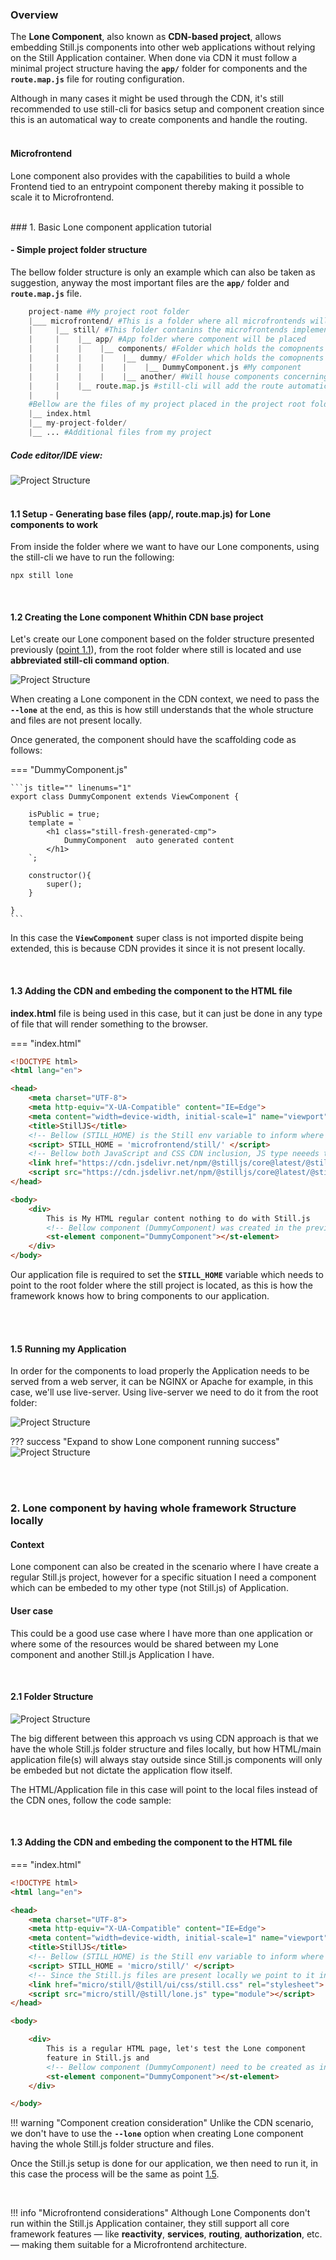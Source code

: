 ### Overview
The <b>Lone Component</b>, also known as <b>CDN-based project</b>, allows embedding Still.js components into other web applications without relying on the Still Application container. When done via CDN it must follow a minimal project structure having the <b>`app/`</b> folder for components and the <b>`route.map.js`</b> file for routing configuration.

Although in many cases it might be used through the CDN, it's still recommended to use still-cli for basics setup and component creation since this is an automatical way to create components and handle the routing.
<br><br>
#### Microfrontend
Lone component also provides with the capabilities to build a whole Frontend tied to an entrypoint component thereby making it possible to scale it to Microfrontend.

<br>
<a name="making-component-private"></a>
### 1. Basic Lone component application tutorial

<a name="point.1.1"></a>

#### - Simple project folder structure


The bellow folder structure is only an example which can also be taken as suggestion, anyway the most important files are the <b>`app/`</b> folder and <b>`route.map.js`</b> file.


```python
    project-name #My project root folder
    |___ microfrontend/ #This is a folder where all microfrontends will be placed
    |     |__ still/ #This folder contanins the microfrontends implementations in Still.js
    |     |    |__ app/ #App folder where component will be placed
    |     |    |    |__ components/ #Folder which holds the comopnents
    |     |    |    |    |__ dummy/ #Folder which holds the comopnents
    |     |    |    |    |    |__ DummyComponent.js #My component
    |     |    |    |    |__ another/ #Will house components concerning to the user
    |     |    |__ route.map.js #still-cli will add the route automatically when creating a component
    |     | 
    #Bellow are the files of my project placed in the project root folder
    |__ index.html
    |__ my-project-folder/
    |__ ... #Additional files from my project

```

##### Code editor/IDE view:

![Project Structure](assets/img/lone-folder-print.png)
<br><br>

#### 1.1 Setup - Generating base files (app/, route.map.js) for Lone components to work

From inside the folder where we want to have our Lone components, using the still-cli we have to run the following:

```
npx still lone
```



<br>

#### 1.2 Creating the Lone component Whithin CDN base project

Let's create our Lone component based on the folder structure presented previously (<a href="#point.1.1">point 1.1</a>), from the root folder where still is located and use <b>abbreviated still-cli command option</b>.

![Project Structure](assets/img/lone-create-cmp.png)

When creating a Lone component in the CDN context, we need to pass the <b>`--lone`</b> at the end, as this is how still understands that the whole structure and files are not present locally.

Once generated, the component should have the scaffolding code as follows:  

=== "DummyComponent.js"

    ```js title="" linenums="1"
    export class DummyComponent extends ViewComponent {

        isPublic = true;
        template = `
            <h1 class="still-fresh-generated-cmp">
                DummyComponent  auto generated content
            </h1>
        `;

        constructor(){
            super();
        }

    }
    ```
In this case the <b>`ViewComponent`</b> super class is not imported dispite being extended, this is because CDN provides it since it is not present locally.


<br>

#### 1.3 Adding the CDN and embeding the component to the HTML file

<b>index.html</b> file is being used in this case, but it can just be done in any  type of file that will render something to the browser.

=== "index.html"

```html linenums="1" hl_lines="10 12-13 20"
<!DOCTYPE html>
<html lang="en">

<head>
    <meta charset="UTF-8">
    <meta http-equiv="X-UA-Compatible" content="IE=Edge">
    <meta content="width=device-width, initial-scale=1" name="viewport" />
    <title>StillJS</title>
    <!-- Bellow (STILL_HOME) is the Still env variable to inform where to look for components -->
    <script> STILL_HOME = 'microfrontend/still/' </script>
    <!-- Bellow both JavaScript and CSS CDN inclusion, JS type neeeds to module -->
    <link href="https://cdn.jsdelivr.net/npm/@stilljs/core@latest/@still/ui/css/still.css" rel="stylesheet">
    <script src="https://cdn.jsdelivr.net/npm/@stilljs/core@latest/@still/lone.js" type="module"></script>
</head>

<body>
    <div>
        This is My HTML regular content nothing to do with Still.js
        <!-- Bellow component (DummyComponent) was created in the previous step (step 1.2) -->
        <st-element component="DummyComponent"></st-element>
    </div>
</body>
```

Our application file is required to set the <b>`STILL_HOME`</b> variable which needs to point to the root folder where the still project is located, as this is how the framework knows how to bring components to our application.

<br><br>

<a name="running-lone-cmp"></a>
#### 1.5 Running my Application
In order for the components to load properly the Application needs to be served from a web server, it can be NGINX or Apache for example, in this case, we'll use live-server. Using live-server we need to do it from the root folder:

![Project Structure](assets/img/serving-lone.png)

??? success "Expand to show Lone component running success"
    ![Project Structure](assets/img/lone-run-result.png)




<br><br>

### 2. Lone component by having whole framework Structure locally

#### Context
Lone component can also be created in the scenario where I have create a regular Still.js project, however for a specific situation I need a component which can be embeded to my other type (not Still.js) of Application.

#### User case
This could be a good use case where I have more than one application or where some of the resources would be shared between my Lone component and another Still.js Application I have.

<br>

#### 2.1 Folder Structure

![Project Structure](assets/img/lone-cmp-local.png)


The big different between this approach vs using CDN approach is that we have the whole Still.js folder structure and files locally, but how HTML/main application file(s) will always stay outside since Still.js components will only be embeded but not dictate the application flow itself.

The HTML/Application file in this case will point to the local files instead of the CDN ones, follow the code sample:

<br>

#### 1.3 Adding the CDN and embeding the component to the HTML file

=== "index.html"

```html linenums="1" hl_lines="10 12-13 22"
<!DOCTYPE html>
<html lang="en">

<head>
    <meta charset="UTF-8">
    <meta http-equiv="X-UA-Compatible" content="IE=Edge">
    <meta content="width=device-width, initial-scale=1" name="viewport" />
    <title>StillJS</title>
    <!-- Bellow (STILL_HOME) is the Still env variable to inform where to look for components -->
    <script> STILL_HOME = 'micro/still/' </script>
    <!-- Since the Still.js files are present locally we point to it instead of the CDN -->
    <link href="micro/still/@still/ui/css/still.css" rel="stylesheet">
    <script src="micro/still/@still/lone.js" type="module"></script>
</head>

<body>

    <div>
        This is a regular HTML page, let's test the Lone component
        feature in Still.js and
        <!-- Bellow component (DummyComponent) need to be created as in the point (1.2) -->
        <st-element component="DummyComponent"></st-element>
    </div>

</body>
```

!!! warning "Component creation consideration"
    Unlike the CDN scenario, we don't have to use the <b>`--lone`</b> option when creating Lone component having the whole Still.js folder structure and files.

Once the Still.js setup is done for our application, we then need to run it, in this case the process will be the same as point <a href="#running-lone-cmp">1.5</a>.

<br>

!!! info "Microfrontend considerations"
    Although Lone Components don't run within the Still.js Application container, they still support all core framework features — like <b>reactivity</b>, <b>services</b>, <b>routing</b>, <b>authorization</b>, etc. — making them suitable for a Microfrontend architecture.